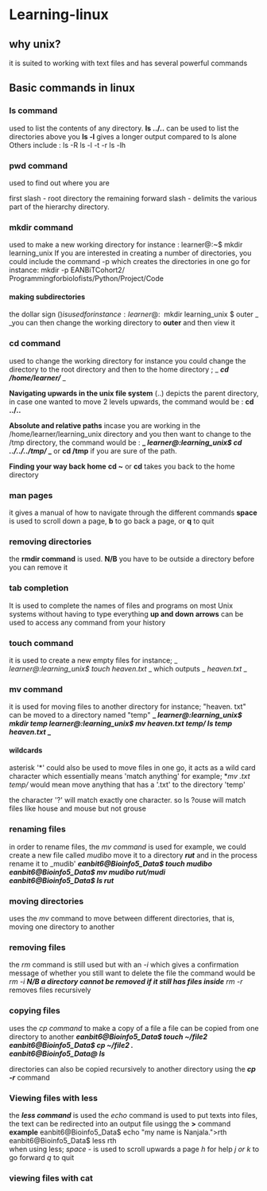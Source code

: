 # Learning-linux

## why unix?
it is suited to working with text files and has several powerful commands

## Basic commands in linux

### ls command
used to list the contents of any directory.
**ls ../..** can be used to list the directories above you
**ls -l** gives a longer output compared to ls alone
Others include : ls -R
                 ls -l -t -r
                 ls -lh

### pwd command
used to find out where you are

first slash - root directory
the remaining forward slash - delimits the various part of the hierarchy directory.

### mkdir command
used to make a new working directory
for instance : learner@:~$ mkdir learning_unix
If you are interested in creating a number of directories, you could include the command -p which creates the directories in one go
for instance: mkdir -p EANBiTCohort2/ Programmingforbiolofists/Python/Project/Code
#### making subdirectories
the dollar sign ($) is used
for instance : learner@:~$ mkdir learning_unix $ outer
_ _you can then change the working directory to **outer** and then view it

### cd command
used to change the working directory
for instance you could change the directory to the root directory and then to the home directory ; _ _**cd /home/learner/**_ _

**Navigating upwards in the unix file system**
(..) depicts the parent directory, in case one wanted to move 2 levels upwards, the command would be : **cd ../..**

**Absolute and relative paths**
incase you are working in the /home/learner/learning_unix directory and you then want to change to the /tmp directory, 
the command would be : **_ _learner@:learning_unix$ cd ../../../tmp/_ _** or **cd /tmp** if you are sure of the path.

**Finding your way back home**
**cd ~** or **cd** takes you back to the home directory

### man pages
it gives a manual of how to navigate through the different commands
**space** is used to scroll down a page, **b** to go back a page, or **q** to quit

### removing directories
the **rmdir command** is used.
**N/B** you have to be outside a directory before you can remove it

### tab completion
It is used to complete the names of files and programs on most Unix systems without having to type everything
**up and down arrows** can be used to access any command from your history

### touch command
it is used to create a new empty files
for instance; _ _learner@:learning_unix$ touch heaven.txt_ _ which outputs _ _heaven.txt_ _

### mv command
it is used for moving files to another directory
for instance; "heaven. txt" can be moved to a directory named "temp"
**_ _learner@:learning_unix$ mkdir temp
learner@:learning_unix$ mv heaven.txt temp/
ls temp
heaven.txt_ _**

#### wildcards
asterisk '*' could also be used to move files in one go, it acts as a wild card character which essentially means 'match anything'
for example; **mv *.txt temp/** would mean move anything that has a '.txt' to the directory 'temp'

the character '?' will match exactly one character. so ls ?ouse will match files like house and mouse but not grouse

### renaming files
in order to rename files, the _mv command_ is used 
for example, we could create a new file called _mudibo_ move it to a directory **_rut_** and in the process rename it to _mudib'
**_eanbit6@Bioinfo5_Data$ touch mudibo 
eanbit6@Bioinfo5_Data$ mv mudibo rut/mudi                             
eanbit6@Bioinfo5_Data$ ls rut_**

### moving directories
uses the _mv_ command to move between different directories, that is, moving one directory to another

### removing files
the _rm_ command is still used but with an _-i_ which gives a confirmation message of whether you still want to delete the file
the command would be _rm -i_
**_N/B a directory cannot be removed if it still has files inside_**
_rm -r_ removes files recursively

### copying files
uses the _cp command_ to make a copy of a file
a file can be copied from one directory to another
**_eanbit6@Bioinfo5_Data$ touch ~/file2                                  
eanbit6@Bioinfo5_Data$ cp ~/file2 .                                   
eanbit6@Bioinfo5_Data@ ls_**

directories can also be copied recursively to another directory using the **_cp -r_** command

### Viewing files with less
the **_less command_** is used
the _echo_ command is used to put texts into files, the text can be redirected into an output file usingg the **>** command
**example**
eanbit6@Bioinfo5_Data$ echo "my name is Nanjala.">rth                 
eanbit6@Bioinfo5_Data$ less rth  
 when using less; _space_ - is used to scroll upwards a page
                  _h_ for help
                  _j or k_ to go forward 
                  _q_ to quit    
                  
### viewing files with cat

